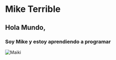 # Mike Terrible
##  Hola Mundo, 
### Soy Mike y estoy aprendiendo a programar
![Maiki](https://i.scdn.co/image/ab6761610000e5ebbe251f4f3901c5887569dd7a)
